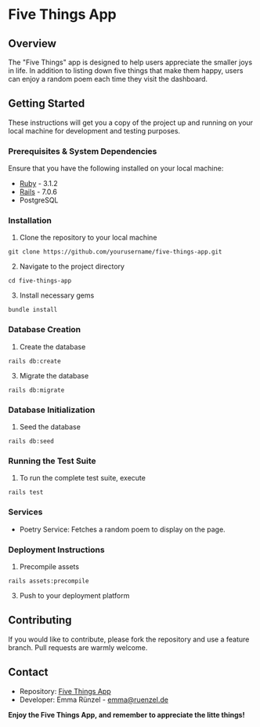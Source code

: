 # Five Things App

## Overview

The "Five Things" app is designed to help users appreciate the smaller joys in life. In addition to listing down five things that make them happy, users can enjoy a random poem each time they visit the dashboard.

## Getting Started

These instructions will get you a copy of the project up and running on your local machine for development and testing purposes.

### Prerequisites & System Dependencies

Ensure that you have the following installed on your local machine:

* [Ruby](https://www.ruby-lang.org/en/documentation/installation/) - 3.1.2
* [Rails](https://guides.rubyonrails.org/v5.0/getting_started.html) - 7.0.6
* PostgreSQL

### Installation

1. Clone the repository to your local machine
   
`git clone https://github.com/yourusername/five-things-app.git`

2. Navigate to the project directory

`cd five-things-app`

3. Install necessary gems

`bundle install`

### Database Creation

1. Create the database

`rails db:create`

3. Migrate the database

`rails db:migrate`

### Database Initialization

1. Seed the database

`rails db:seed`

### Running the Test Suite

1. To run the complete test suite, execute

`rails test`

### Services

- Poetry Service: Fetches a random poem to display on the page.

### Deployment Instructions

1. Precompile assets

`rails assets:precompile`

3. Push to your deployment platform

## Contributing

If you would like to contribute, please fork the repository and use a feature branch. Pull requests are warmly welcome.

## Contact

- Repository: [Five Things App](https://github.com/yourusername/five-things-app)
- Developer: Emma Rünzel - emma@ruenzel.de

**Enjoy the Five Things App, and remember to appreciate the litte things!**
